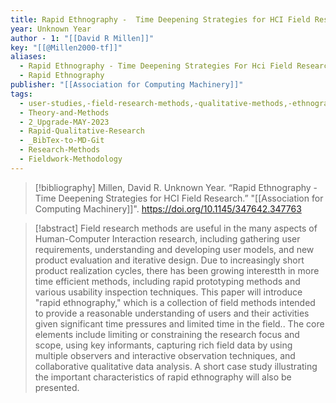```yaml
---
title: Rapid Ethnography -  Time Deepening Strategies for HCI Field Research
year: Unknown Year
author - 1: "[[David R Millen]]"
key: "[[@Millen2000-tf]]"
aliases:
  - Rapid Ethnography - Time Deepening Strategies For Hci Field Research
  - Rapid Ethnography
publisher: "[[Association for Computing Machinery]]"
tags:
  - user-studies,-field-research-methods,-qualitative-methods,-ethnography
  - Theory-and-Methods
  - 2_Upgrade-MAY-2023
  - Rapid-Qualitative-Research
  - _BibTex-to-MD-Git
  - Research-Methods
  - Fieldwork-Methodology
---
```


> [!bibliography]
> Millen, David R. Unknown Year. “Rapid Ethnography -  Time Deepening Strategies for HCI Field Research.” "[[Association for Computing Machinery]]". https://doi.org/10.1145/347642.347763

> [!abstract]
> Field research methods are useful in the many aspects of Human-Computer Interaction research, including gathering user requirements, understanding and developing user models, and new product evaluation and iterative design. Due to increasingly short product realization cycles, there has been growing interestth in more time efficient methods, including rapid prototyping methods and various usability inspection techniques. This paper will introduce "rapid ethnography," which is a collection of field methods intended to provide a reasonable understanding of users and their activities given significant time pressures and limited time in the field.. The core elements include limiting or constraining the research focus and scope, using key informants, capturing rich field data by using multiple observers and interactive observation techniques, and collaborative qualitative data analysis. A short case study illustrating the important characteristics of rapid ethnography will also be presented.